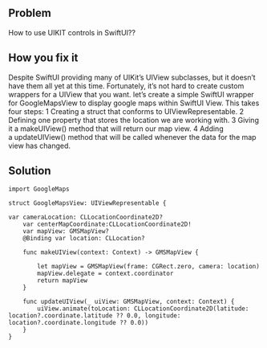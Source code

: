 ## Problem
How to use UIKIT controls in SwiftUI??

## How you fix it
Despite SwiftUI providing many of UIKit’s UIView subclasses, but it doesn’t have them all yet at this time. Fortunately, it’s not hard to create custom wrappers for a UIView that you want.
let’s create a simple SwiftUI wrapper for GoogleMapsView to display google maps within SwiftUI View.
This takes four steps:
    1    Creating a struct that conforms to UIViewRepresentable.
    2    Defining one property that stores the location we are working with.
    3    Giving it a makeUIView() method that will return our map view.
    4    Adding a updateUIView() method that will be called whenever the data for the map view has changed.
 

## Solution
```
import GoogleMaps

struct GoogleMapsView: UIViewRepresentable {

var cameraLocation: CLLocationCoordinate2D?
    var centerMapCoordinate:CLLocationCoordinate2D!
    var mapView: GMSMapView?
    @Binding var location: CLLocation?
    
    func makeUIView(context: Context) -> GMSMapView {
        
        let mapView = GMSMapView(frame: CGRect.zero, camera: location)
        mapView.delegate = context.coordinator
        return mapView
    }
    
    func updateUIView(_ uiView: GMSMapView, context: Context) {
        uiView.animate(toLocation: CLLocationCoordinate2D(latitude: location?.coordinate.latitude ?? 0.0, longitude:             location?.coordinate.longitude ?? 0.0))
    }
}
```

